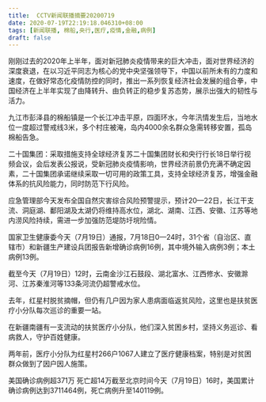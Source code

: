 ```yaml
---
title:  CCTV新闻联播摘要20200719
date: 2020-07-19T22:19:18.046310+08:00
tags: [新闻联播, 棉船,央行,医疗,疫情,金融,病例]
draft: false
---
```


刚刚过去的2020年上半年，面对新冠肺炎<span class="keywords_content">疫情</span>带来的巨大冲击，面对世界经济的深度衰退，在以习近平同志为核心的党中央坚强领导下，中国以前所未有的力度和速度，在做好常态化<span class="keywords_content">疫情</span>防控的同时，推出一系列恢复经济社会发展的组合拳，中国经济在上半年实现了由降转升、由负转正的稳步复苏态势，展示出强大的韧性与活力。

九江市彭泽县的<span class="keywords_content">棉船</span>镇是一个长江冲击平原，四面环水，今年汛情发生后，当地水位一度超过警戒线3米，多个村庄被淹，岛内4000余名群众急需转移安置，孤岛<span class="keywords_content">棉船</span>告急。

二十国集团：采取措施支持全球经济复苏二十国集团财长和<span class="keywords_fund">央行</span>行长18日举行视频会议，会后发表公报说，受新冠肺炎<span class="keywords_content">疫情</span>影响，世界经济前景仍充满不确定因素，二十国集团承诺继续采取一切可用的政策工具，支持全球经济复苏，增强<span class="keywords_fund">金融</span>体系的抗风险能力，同时防范下行风险。

应急管理部今天发布全国自然灾害综合风险预警提示，预计20—22日，长江干支流、洞庭湖、鄱阳湖及太湖仍将维持高水位，湖北、湖南、江西、安徽、江苏等地内涝风险持续，需进一步加强防范堤防圩垸险情。

国家卫生健康委今天（7月19日）通报，7月18日0—24时，31个省（自治区、直辖市）和新疆生产建设兵团报告新增确诊<span class="keywords_content">病例</span>16例，其中境外输入<span class="keywords_content">病例</span>3例；本土<span class="keywords_content">病例</span>13例。

截至今天（7月19日）12时，云南金沙江石鼓段、湖北富水、江西修水、安徽滁河、江苏秦淮河等133条河流仍超警戒水位。

去年，红星村脱贫摘帽，但仍有几户因为家人患病面临返贫风险，这里也是扶贫<span class="keywords_fund">医疗</span>小分队每次巡诊的重要一站。

在新疆南疆有一支流动的扶贫<span class="keywords_fund">医疗</span>小分队，他们深入贫困乡村，坚持义务巡诊、看病救人，守护百姓健康。

两年前，<span class="keywords_fund">医疗</span>小分队为红星村266户1067人建立了<span class="keywords_fund">医疗</span>健康档案，特别是对贫困群众做到了因户因人施策。

美国确诊<span class="keywords_content">病例</span>超371万 死亡超14万截至北京时间今天（7月19日）16时，美国累计确诊<span class="keywords_content">病例</span>达到3711464例，死亡<span class="keywords_content">病例</span>升至140119例。
